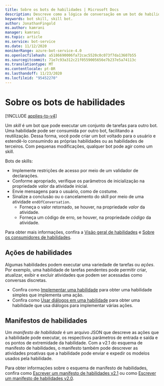 ```yaml
---
title: Sobre os bots de habilidades | Microsoft Docs
description: Descreve como a lógica de conversação em um bot de habilidade pode ser disponibilizada para outros bots usando o SDK do bot Framework.
keywords: bot skill, skill bot.
author: JonathanFingold
ms.author: kamrani
manager: kamrani
ms.topic: article
ms.service: bot-service
ms.date: 11/12/2020
monikerRange: azure-bot-service-4.0
ms.openlocfilehash: a5186690006fa72cac5520c0c073f7da13607b55
ms.sourcegitcommit: 71e7c93a312c21f0559005656e7b237e5a74113c
ms.translationtype: MT
ms.contentlocale: pt-BR
ms.lasthandoff: 11/23/2020
ms.locfileid: "95452270"
---
```

# <a name="about-skill-bots"></a>Sobre os bots de habilidades

[!INCLUDE [applies-to-v4](../includes/applies-to-v4-current.md)]

Um _skill_ é um bot que pode executar um conjunto de tarefas para outro bot.
Uma habilidade pode ser consumida por outro bot, facilitando a reutilização.
Dessa forma, você pode criar um bot voltado para o usuário e estendê-lo consumindo as próprias habilidades ou as habilidades de terceiros.
Com pequenas modificações, qualquer bot pode agir como um skill.

Bots de skills:

- Implemente restrições de acesso por meio de um validador de declarações.
- Conforme apropriado, verifique os parâmetros de inicialização na propriedade _valor_ da atividade inicial.
- Envie mensagens para o usuário, como de costume.
- Sinalize a conclusão ou o cancelamento do skill por meio de uma atividade `endOfConversation`.
  - Forneça o valor retornado, se houver, na propriedade _valor_ da atividade.
  - Forneça um código de erro, se houver, na propriedade _código_ da atividade.

Para obter mais informações, confira a [Visão geral de habilidades](skills-conceptual.md) e [Sobre os consumidores de habilidades](skills-about-skill-consumers.md).

## <a name="skill-actions"></a>Ações de habilidades

Algumas habilidades podem executar uma variedade de tarefas ou _ações_. Por exemplo, uma habilidade de tarefas pendentes pode permitir criar, atualizar, exibir e excluir atividades que podem ser acessadas como conversas discretas.

<!--TODO Flesh this out-->

- Confira como [Implementar uma habilidade](skill-implement-skill.md) para obter uma habilidade simples que implementa uma ação.
- Confira como [Usar diálogos em uma habilidade](skill-actions-in-dialogs.md) para obter uma habilidade que usa diálogos para implementar várias ações.

## <a name="skill-manifests"></a>Manifestos de habilidades

Um _manifesto de habilidade_ é um arquivo JSON que descreve as ações que a habilidade pode executar, os respectivos parâmetros de entrada e saída e os pontos de extremidade da habilidade. Com a v2.1 do esquema de manifesto de habilidades, o manifesto também pode descrever as atividades proativas que a habilidade pode enviar e expedir os modelos usados pela habilidade.

<!--TODO Flesh this out-->

Para obter informações sobre o esquema de manifesto de habilidades, confira como [Escrever um manifesto de habilidades v2.1](skills-write-manifest-2-1.md) ou como [Escrever um manifesto de habilidades v2.0](skills-write-manifest-2-0.md).
